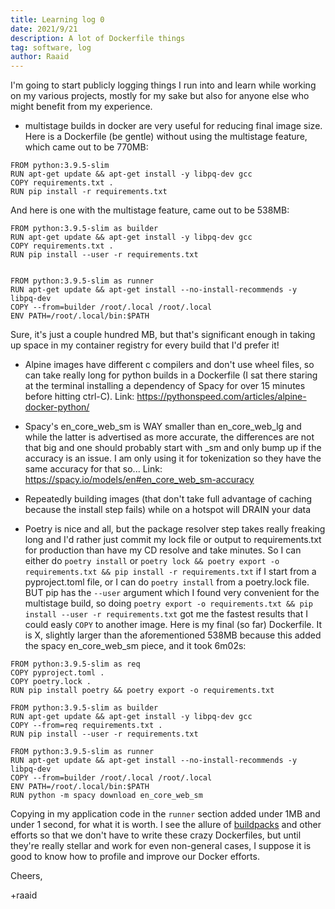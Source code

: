 ```yaml
---
title: Learning log 0
date: 2021/9/21
description: A lot of Dockerfile things
tag: software, log
author: Raaid
---
```


I'm going to start publicly logging things I run into and learn while working on my various projects, mostly for my sake but also for anyone else who might benefit from my experience.

- multistage builds in docker are very useful for reducing final image size. Here is a Dockerfile (be gentle) without using the multistage feature, which came out to be 770MB:

```
FROM python:3.9.5-slim
RUN apt-get update && apt-get install -y libpq-dev gcc
COPY requirements.txt .
RUN pip install -r requirements.txt
```

And here is one with the multistage feature, came out to be 538MB:
```
FROM python:3.9.5-slim as builder
RUN apt-get update && apt-get install -y libpq-dev gcc
COPY requirements.txt .
RUN pip install --user -r requirements.txt


FROM python:3.9.5-slim as runner
RUN apt-get update && apt-get install --no-install-recommends -y libpq-dev
COPY --from=builder /root/.local /root/.local
ENV PATH=/root/.local/bin:$PATH
```

Sure, it's just a couple hundred MB, but that's significant enough in taking up space in my container registry for every build that I'd prefer it!

- Alpine images have different c compilers and don't use wheel files, so can take really long for python builds in a Dockerfile (I sat there staring at the terminal installing a dependency of Spacy for over 15 minutes before hitting ctrl-C). Link: https://pythonspeed.com/articles/alpine-docker-python/

- Spacy's en_core_web_sm is WAY smaller than en_core_web_lg and while the latter is advertised as more accurate, the differences are not that big and one should probably start with _sm and only bump up if the accuracy is an issue. I am only using it for tokenization so they have the same accuracy for that so... Link: https://spacy.io/models/en#en_core_web_sm-accuracy

- Repeatedly building images (that don't take full advantage of caching because the install step fails) while on a hotspot will DRAIN your data

- Poetry is nice and all, but the package resolver step takes really freaking long and I'd rather just commit my lock file or output to requirements.txt for production than have my CD resolve and take minutes. So I can either do `poetry install` or `poetry lock && poetry export -o requirements.txt && pip install -r requirements.txt` if I start from a pyproject.toml file, or I can do `poetry install` from a poetry.lock file. BUT pip has the `--user` argument which I found very convenient for the multistage build, so doing `poetry export -o requirements.txt && pip install --user -r requirements.txt` got me the fastest results that I could easly `COPY` to another image. Here is my final (so far) Dockerfile. It is X, slightly larger than the aforementioned 538MB because this added the spacy en_core_web_sm piece, and it took 6m02s:
```
FROM python:3.9.5-slim as req
COPY pyproject.toml .
COPY poetry.lock .
RUN pip install poetry && poetry export -o requirements.txt

FROM python:3.9.5-slim as builder
RUN apt-get update && apt-get install -y libpq-dev gcc
COPY --from=req requirements.txt .
RUN pip install --user -r requirements.txt

FROM python:3.9.5-slim as runner
RUN apt-get update && apt-get install --no-install-recommends -y libpq-dev
COPY --from=builder /root/.local /root/.local
ENV PATH=/root/.local/bin:$PATH
RUN python -m spacy download en_core_web_sm
```

Copying in my application code in the `runner` section added under 1MB and under 1 second, for what it is worth. I see the allure of [buildpacks](https://buildpacks.io/) and other efforts so that we don't have to write these crazy Dockerfiles, but until they're really stellar and work for even non-general cases, I suppose it is good to know how to profile and improve our Docker efforts.

Cheers,

+raaid
